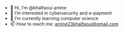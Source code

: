 - 👋 Hi, I’m @khalfaoui amine
- 👀 I’m interested in cybersecurity and e-payment
- 🌱 I’m currently learning computer science
- 📫 How to reach me: amine23khalfaoui@gmail.com
